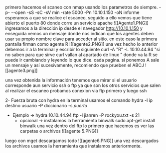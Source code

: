  primero hacemos el scaneo con nmap usando los parametros de siempre.
-p- --open -sS -sC -sV  min -rate 5000 -Pn 10.10.1.150 -oN informe
esperamos  a que se realice el escaneo, seguido a ello vemos que tiene abierto el puerto 80 donde corre un servicio apache 
![[Agente1.PNG]]
ingresamos a la dirección ip desde el navegador http://10.10.1.150 y enseguida vemos un mensaje  donde nos indican que los agentes deben usar su propio nombre clave para acceder al sitio. en este caso la primera pantalla firman como agente R 
![[agente2.PNG]]
una vez hecho lo anterior debemos ir a la terminal y escribir lo siguiente 
curl  -A "R" -L 10.10.44.94
"si no saben para que sirve curl vallan al apartado de linux "
donde va la R se puede ir cambiando y leyendo lo que dice. cada pagina.
si ponemos A sale un mensaje y así sucesivamente, recomiendo que prueben el ABCJ
![[agente3.png]]

una vez obtenida la información tenemos que mirar si el usuario corresponde aun servicio ssh o ftp ya que son los otros servicios que salen al realizar el escaneo
probamos conexion via ftp primero  y luego ssh


2- Fuerza bruta con hydra
 en la terminal usamos el comando hydra -l ip destino  usuario -P diccionario -s  *puerto*
 
* Ejemplo -> hydra 10.10.44.94 ftp -l jianren -P rockyou.txt   -s 21
	* opcional -> instalamos la herramienta binwalk sudo apt-get install binwalk 
una vez dentro del ftp  lo primero que hacemos es ver las carpetas o archivos 
![[agente 5.PNG]]

luego con mget descargamos todo 
![[agente6.PNG]]
una vez descargados los archivos usamos la herramienta que instalamos anteriormente.